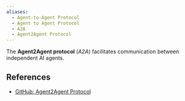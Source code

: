 ```yaml
---
aliases:
  - Agent-to-Agent Protocol
  - Agent to Agent Protocol
  - A2A
  - Agent2Agent Protocol
---
```

The **Agent2Agent protocol** (*A2A*) facilitates communication between independent AI agents.

## References

- [GitHub: Agent2Agent Protocol](https://github.com/google/A2A)
